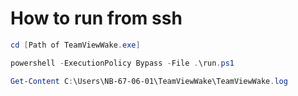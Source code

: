 # How to run from ssh
```powershell
cd [Path of TeamViewWake.exe]
```
```powershell
powershell -ExecutionPolicy Bypass -File .\run.ps1
```
```powershell
Get-Content C:\Users\NB-67-06-01\TeamViewWake\TeamViewWake.log
```
